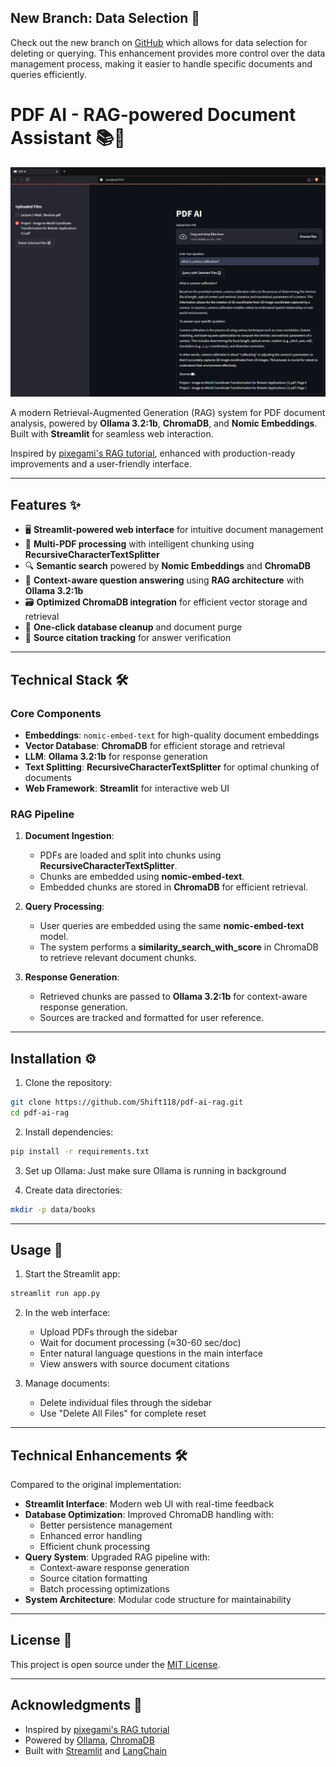 ## New Branch: Data Selection 🌟

Check out the new branch on [GitHub](https://github.com/Shift118/PDF-AI-RAG.git) which allows for data selection for deleting or querying. This enhancement provides more control over the data management process, making it easier to handle specific documents and queries efficiently.

# PDF AI - RAG-powered Document Assistant 📚🤖

![PDF AI Overview](OverView.png)

A modern Retrieval-Augmented Generation (RAG) system for PDF document analysis, powered by **Ollama 3.2:1b**, **ChromaDB**, and **Nomic Embeddings**. Built with **Streamlit** for seamless web interaction.

Inspired by [pixegami's RAG tutorial](https://github.com/pixegami/rag-tutorial-v2), enhanced with production-ready improvements and a user-friendly interface.

---

## Features ✨

- 🖥️ **Streamlit-powered web interface** for intuitive document management
- 📄 **Multi-PDF processing** with intelligent chunking using **RecursiveCharacterTextSplitter**
- 🔍 **Semantic search** powered by **Nomic Embeddings** and **ChromaDB**
- 🧠 **Context-aware question answering** using **RAG architecture** with **Ollama 3.2:1b**
- 🗃️ **Optimized ChromaDB integration** for efficient vector storage and retrieval
- 🧹 **One-click database cleanup** and document purge
- 📖 **Source citation tracking** for answer verification

---

## Technical Stack 🛠️

### Core Components
- **Embeddings**: `nomic-embed-text` for high-quality document embeddings
- **Vector Database**: **ChromaDB** for efficient storage and retrieval
- **LLM**: **Ollama 3.2:1b** for response generation
- **Text Splitting**: **RecursiveCharacterTextSplitter** for optimal chunking of documents
- **Web Framework**: **Streamlit** for interactive web UI

### RAG Pipeline
1. **Document Ingestion**:
   - PDFs are loaded and split into chunks using **RecursiveCharacterTextSplitter**.
   - Chunks are embedded using **nomic-embed-text**.
   - Embedded chunks are stored in **ChromaDB** for efficient retrieval.

2. **Query Processing**:
   - User queries are embedded using the same **nomic-embed-text** model.
   - The system performs a **similarity_search_with_score** in ChromaDB to retrieve relevant document chunks.

3. **Response Generation**:
   - Retrieved chunks are passed to **Ollama 3.2:1b** for context-aware response generation.
   - Sources are tracked and formatted for user reference.

---

## Installation ⚙️

1. Clone the repository:
```bash
git clone https://github.com/Shift118/pdf-ai-rag.git
cd pdf-ai-rag
```

2. Install dependencies:
```bash
pip install -r requirements.txt
```

3. Set up Ollama:
Just make sure Ollama is running in background

4. Create data directories:
```bash
mkdir -p data/books
```

---

## Usage 🚀

1. Start the Streamlit app:
```bash
streamlit run app.py
```

2. In the web interface:
   - Upload PDFs through the sidebar
   - Wait for document processing (≈30-60 sec/doc)
   - Enter natural language questions in the main interface
   - View answers with source document citations

3. Manage documents:
   - Delete individual files through the sidebar
   - Use "Delete All Files" for complete reset

---

## Technical Enhancements 🛠️

Compared to the original implementation:
- **Streamlit Interface**: Modern web UI with real-time feedback
- **Database Optimization**: Improved ChromaDB handling with:
  - Better persistence management
  - Enhanced error handling
  - Efficient chunk processing
- **Query System**: Upgraded RAG pipeline with:
  - Context-aware response generation
  - Source citation formatting
  - Batch processing optimizations
- **System Architecture**: Modular code structure for maintainability

---

## License 📄
This project is open source under the [MIT License](LICENSE).

---

## Acknowledgments 🙏
- Inspired by [pixegami's RAG tutorial](https://github.com/pixegami/rag-tutorial-v2)
- Powered by [Ollama](https://ollama.ai/), [ChromaDB](https://www.trychroma.com/)
- Built with [Streamlit](https://streamlit.io/) and [LangChain](https://www.langchain.com/)
